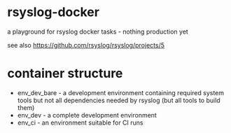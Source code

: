 # rsyslog-docker
a playground for rsyslog docker tasks - nothing production yet

see also https://github.com/rsyslog/rsyslog/projects/5

# container structure

* env_dev_bare - a development environment containing required
  system tools but not all dependencies needed by rsyslog (but
  all tools to build them)
* env_dev - a complete development environment
* env\_ci - an environment suitable for CI runs
